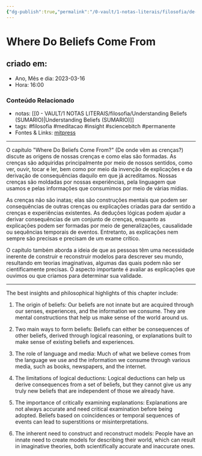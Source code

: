 ```yaml
---
{"dg-publish":true,"permalink":"/0-vault/1-notas-literais/filosofia/de-onde-veem-as-crencas/","title":"Where Do Beliefs Come From","tags":["filosofia","meditacao","insight","sciencebitch","permanente"],"dgHomeLink":true,"dgShowLocalGraph":true,"dgShowFileTree":true,"dgEnableSearch":true}
---
```



# Where Do Beliefs Come From

## criado em: 

- Ano, Mês e dia: 2023-03-16
- Hora: 16:00

### Conteúdo Relacionado

- notas: [[0 - VAULT/1 NOTAS LITERAIS/filosofia/Understanding Beliefs (SUMARIO)\|Understanding Beliefs (SUMARIO)]]
- tags: #filosofia #meditacao #insight #sciencebitch #permanente
- Fontes & Links: [mitpress](https://mitpress.mit.edu/9780262526432/understanding-beliefs/)
---

O capítulo "Where Do Beliefs Come From?" (De onde vêm as crenças?) discute as origens de nossas crenças e como elas são formadas. As crenças são adquiridas principalmente por meio de nossos sentidos, como ver, ouvir, tocar e ler, bem como por meio da invenção de explicações e da derivação de consequências daquilo em que já acreditamos. Nossas crenças são moldadas por nossas experiências, pela linguagem que usamos e pelas informações que consumimos por meio de várias mídias.

As crenças não são inatas; elas são construções mentais que podem ser consequências de outras crenças ou explicações criadas para dar sentido a crenças e experiências existentes. As deduções lógicas podem ajudar a derivar consequências de um conjunto de crenças, enquanto as explicações podem ser formadas por meio de generalizações, causalidade ou sequências temporais de eventos. Entretanto, as explicações nem sempre são precisas e precisam de um exame crítico.

O capítulo também aborda a ideia de que as pessoas têm uma necessidade inerente de construir e reconstruir modelos para descrever seu mundo, resultando em teorias imaginativas, algumas das quais podem não ser cientificamente precisas. O aspecto importante é avaliar as explicações que ouvimos ou que criamos para determinar sua validade.

---

The best insights and philosophical highlights of this chapter include:

1. The origin of beliefs: Our beliefs are not innate but are acquired through our senses, experiences, and the information we consume. They are mental constructions that help us make sense of the world around us.

2. Two main ways to form beliefs: Beliefs can either be consequences of other beliefs, derived through logical reasoning, or explanations built to make sense of existing beliefs and experiences.

3. The role of language and media: Much of what we believe comes from the language we use and the information we consume through various media, such as books, newspapers, and the internet.

4. The limitations of logical deductions: Logical deductions can help us derive consequences from a set of beliefs, but they cannot give us any truly new beliefs that are independent of those we already have.

5. The importance of critically examining explanations: Explanations are not always accurate and need critical examination before being adopted. Beliefs based on coincidences or temporal sequences of events can lead to superstitions or misinterpretations.

6. The inherent need to construct and reconstruct models: People have an innate need to create models for describing their world, which can result in imaginative theories, both scientifically accurate and inaccurate ones. 